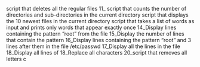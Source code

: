   script that deletes all the regular files
11_ script that counts the number of directories and sub-directories in the current directory
script that displays the 10 newest files in the current directory
script that takes a list of words as input and prints only words that appear exactly once
14_Display lines containing the pattern “root” from the file
15_Display the number of lines that contain the pattern
16_Display lines containing the pattern “root” and 3 lines after them in the file /etc/passwd
17_Display all the lines in the file
18_Display all lines of 
18_Replace all characters
20_script that removes all letters c
